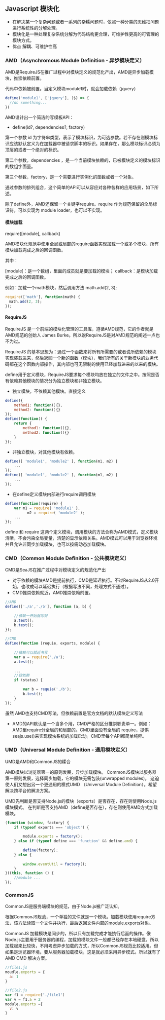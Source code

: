 ## Javascript 模块化

* 在解决某一个复杂问题或者一系列的杂糅问题时，依照一种分类的思维把问题进行系统性的分解处理。
* 模块化是一种处理复杂系统分解为代码结构更合理，可维护性更高的可管理的模块方式。
* 优点 解耦、可维护性高

### AMD（Asynchromous Module Definition - 异步模块定义）

AMD是RequireJS在推广过程中对模块定义的规范化产出，AMD是异步加载模块，推崇依赖前置。

代码中依赖被前置，当定义模块module1时，就会加载依赖（jquery）
```js
define('module1', ['jquery'], ($) => {
  //do something...
})
```

AMD设计出一个简洁的写模板API：
* define(id?, dependencies?, factory)

第一个参数 id 为字符串类型，表示了模块标识，为可选参数。若不存在则模块标识应该默认定义为在加载器中被请求脚本的标识。如果存在，那么模块标识必须为顶层的或者一个绝对的标识。

第二个参数，dependencies ，是一个当前模块依赖的，已被模块定义的模块标识的数组字面量。

第三个参数，factory，是一个需要进行实例化的函数或者一个对象。

通过参数的排列组合，这个简单的API可以从容应对各种各样的应用场景，如下所述。

除了define外，AMD还保留一个关键字require。require 作为规范保留的全局标识符，可以实现为 module loader，也可以不实现。

#### 模块加载

require([module], callback)

AMD模块化规范中使用全局或局部的require函数实现加载一个或多个模块，所有模块加载完成之后的回调函数。

其中：

[module]：是一个数组，里面的成员就是要加载的模块；
callback：是模块加载完成之后的回调函数。

例如：加载一个math模块，然后调用方法 math.add(2, 3);

```js
require(['math'], function(math) {
　math.add(2, 3);
});
```

#### RequireJS

RequireJS 是一个前端的模块化管理的工具库，遵循AMD规范，它的作者就是AMD规范的创始人 James Burke。所以说RequireJS是对AMD规范的阐述一点也不为过。

RequireJS 的基本思想为：通过一个函数来将所有所需要的或者说所依赖的模块实现装载进来，然后返回一个新的函数（模块），我们所有的关于新模块的业务代码都在这个函数内部操作，其内部也可无限制的使用已经加载进来的以来的模块。

define用于定义模块，RequireJS要求每个模块均放在独立的文件之中。按照是否有依赖其他模块的情况分为独立模块和非独立模块。

* 独立模块，不依赖其他模块。直接定义

```js
define({
    method1: function(){},
    method2: function(){}
});
define(function() {
    return {
        method1: function(){},
        method2: function(){}
    }
});
```

* 非独立模块，对其他模块有依赖。

```js
define([ 'module1', 'module2' ], function(m1, m2) {
    ...
});
define([ 'module1', 'module2' ], function(m1, m2) {
    ...
});
```

* 在define定义模块内部进行require调用模块

```js
define(function(require) {
    var m1 = require( 'module1' ),
          m2 = require( 'module2' );
    ...
});
```

define 和 require 这两个定义模块，调用模块的方法合称为AMD模式，定义模块清晰，不会污染全局变量，清楚的显示依赖关系。AMD模式可以用于浏览器环境并且允许非同步加载模块，也可以按需动态加载模块。


### CMD（Common Module Definition - 公共模块定义）

CMD是SeaJS在推广过程中对模块定义的规范化产出

* 对于依赖的模块AMD是提前执行，CMD是延迟执行。不过RequireJS从2.0开始，也改成可以延迟执行（根据写法不同，处理方式不通过）。
* CMD推崇依赖就近，AMD推崇依赖前置。 


```js
//AMD
define(['./a','./b'], function (a, b) {
 
    //依赖一开始就写好
    a.test();
    b.test();
});
 
//CMD
define(function (requie, exports, module) {
     
    //依赖可以就近书写
    var a = require('./a');
    a.test();
     
    ...
    //软依赖
    if (status) {
     
        var b = requie('./b');
        b.test();
    }
});
```

虽然 AMD也支持CMD写法，但依赖前置是官方文档的默认模块定义写法

* AMD的API默认是一个当多个用，CMD严格的区分推崇职责单一。例如：AMD里require分全局的和局部的。CMD里面没有全局的 require，提供 seajs.use()来实现模块系统的加载启动。CMD里每个API都简单纯粹。

### UMD（Universal Module Definition - 通用模块定义）

UMD是AMD和CommonJS的糅合

AMD模块以浏览器第一的原则发展，异步加载模块。
CommonJS模块以服务器第一原则发展，选择同步加载，它的模块无需包装(unwrapped modules)。
这迫使人们又想出另一个更通用的模式UMD （Universal Module Definition）。希望解决跨平台的解决方案。

UMD先判断是否支持Node.js的模块（exports）是否存在，存在则使用Node.js模块模式。
在判断是否支持AMD（define是否存在），存在则使用AMD方式加载模块。

```js
(function (window, factory) {
    if (typeof exports === 'object') {
     
        module.exports = factory();
    } else if (typeof define === 'function' && define.amd) {
     
        define(factory);
    } else {
     
        window.eventUtil = factory();
    }
})(this, function () {
    //module ...
});
```

### CommonJS

CommonJS是服务端模块的规范，由于Node.js被广泛认知。

根据CommonJS规范，一个单独的文件就是一个模块。加载模块使用require方法，该方法读取一个文件并执行，最后返回文件内部的module.exports对象。

CommonJS 加载模块是同步的，所以只有加载完成才能执行后面的操作。像Node.js主要用于服务器的编程，加载的模块文件一般都已经存在本地硬盘，所以加载起来比较快，不用考虑异步加载的方式，所以CommonJS规范比较适用。但如果是浏览器环境，要从服务器加载模块，这是就必须采用异步模式。所以就有了 AMD CMD 解决方案。

```js
//file1.js
moudle.exports = {
  a: 1
}

//file2.js
var f1 = require('./file1')
var v = f1.a + 2
module.exports ={
  v: v
}
```